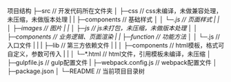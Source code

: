 项目结构
├─src               // 开发代码所在文件夹
│  ├─css            // css未编译，未做兼容处理，未压缩，未做版本处理
|  |  ├─components     // 基础样式
│  │  └─*.js           // 页面样式
|  |
│  ├─images         // 图片
|  |
│  ├─js             // js未打包，未压缩，未做版本处理
│  │  ├─components     // 业务逻辑、页面渲染
|  |  ├─function       // 功能方法
│  │  └─*.js           // 入口文件
|  |
|  ├─lib            // 第三方依赖文件
|  |
│  ├─components        // html模板，格式可自定义，参数可传入
|  |
│  └─*.html            // html文件，引用模板未编译，未压缩
│
├─gulpfile.js       // gulp配置文件
|
├─webpack.config.js // webpack配置文件
│
├─package.json
│
└─README            // 当前项目目录树
